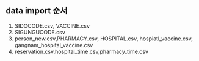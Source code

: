 <h2>data import 순서</h2>

1. SIDOCODE.csv, VACCINE.csv
2. SIGUNGUCODE.csv
3. person_new.csv,PHARMACY.csv, HOSPITAL.csv, hospiatl_vaccine.csv, gangnam_hospital_vaccine.csv
4. reservation.csv,hospital_time.csv,pharmacy_time.csv
